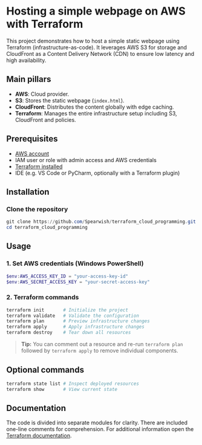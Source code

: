 # Hosting a simple webpage on AWS with Terraform

This project demonstrates how to host a simple static webpage using Terraform (infrastructure-as-code). It leverages AWS S3 for storage and CloudFront as a Content Delivery Network (CDN) to ensure low latency and high availability.

## Main pillars

- **AWS**: Cloud provider.
- **S3**: Stores the static webpage (`index.html`).
- **CloudFront**: Distributes the content globally with edge caching.
- **Terraform**: Manages the entire infrastructure setup including S3, CloudFront and policies.


## Prerequisites

- [AWS account](https://aws.amazon.com/)
- IAM user or role with admin access and AWS credentials
- [Terraform installed](https://developer.hashicorp.com/terraform/install)
- IDE (e.g. VS Code or PyCharm, optionally with a Terraform plugin)

## Installation

### Clone the repository

```powershell
git clone https://github.com/Spearwish/terraform_cloud_programming.git
cd terraform_cloud_programming
```

## Usage

### 1. Set AWS credentials (Windows PowerShell)

```powershell
$env:AWS_ACCESS_KEY_ID = "your-access-key-id"
$env:AWS_SECRET_ACCESS_KEY = "your-secret-access-key"
```

### 2. Terraform commands

```powershell
terraform init       # Initialize the project
terraform validate   # Validate the configuration
terraform plan       # Preview infrastructure changes
terraform apply      # Apply infrastructure changes
terraform destroy    # Tear down all resources
```
> **Tip:** You can comment out a resource and re-run `terraform plan` followed by `terraform apply` to remove individual components.
## Optional commands

```powershell
terraform state list # Inspect deployed resources
terraform show       # View current state
```

## Documentation

The code is divided into separate modules for clarity. There are included one-line comments for comprehension. For additional information open the [Terraform documentation](https://registry.terraform.io/).

